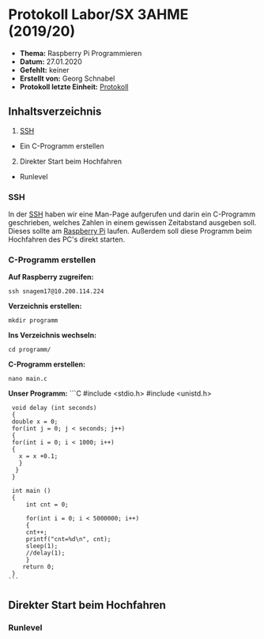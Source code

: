 # Protokoll Labor/SX 3AHME (2019/20)

* **Thema:** Raspberry Pi Programmieren
* **Datum:** 27.01.2020
* **Gefehlt:** keiner
* **Erstellt von:** Georg Schnabel
* **Protokoll letzte Einheit:** [Protokoll](protokoll_2020-01-20_snagem17.md)

## Inhaltsverzeichnis
1. [SSH](https://de.wikipedia.org/wiki/Secure_Shell)
* Ein C-Programm erstellen
2. Direkter Start beim Hochfahren
* Runlevel

### SSH
In der [SSH](https://de.wikipedia.org/wiki/Secure_Shell) haben wir eine Man-Page aufgerufen und darin ein C-Programm geschrieben, welches Zahlen in einem gewissen Zeitabstand ausgeben soll. Dieses sollte am [Raspberry Pi](https://de.wikipedia.org/wiki/Raspberry_Pi) laufen. Außerdem soll diese Programm beim Hochfahren des PC's direkt starten.

### C-Programm erstellen

**Auf Raspberry zugreifen:** 
```
ssh snagem17@10.200.114.224
```

**Verzeichnis erstellen:**
```
mkdir programm
```
**Ins Verzeichnis wechseln:**
```
cd programm/
```
**C-Programm erstellen:**
```
nano main.c
```

**Unser Programm:**
     ```C
     #include <stdio.h>
     #include <unistd.h>
     
     void delay (int seconds) 
     {
     double x = 0;
     for(int j = 0; j < seconds; j++)
     {
     for(int i = 0; i < 1000; i++)
     {
       x = x +0.1;
       }
      }
     }
     
     int main () 
     {
         int cnt = 0;
         
         for(int i = 0; i < 5000000; i++)
         {
         cnt++;
         printf("cnt=%d\n", cnt);
         sleep(1);
         //delay(1);
         }
        return 0;
     }  
    ``` 
## Direkter Start beim Hochfahren
### Runlevel
